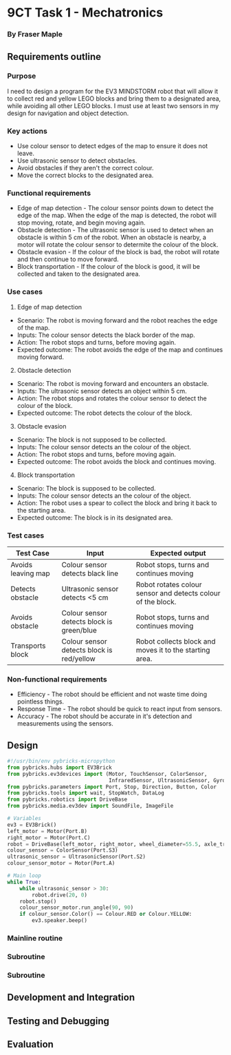 # 9CT Task 1 - Mechatronics
### By Fraser Maple

## Requirements outline

### Purpose

I need to design a program for the EV3 MINDSTORM robot that will allow it to collect red and yellow LEGO blocks and bring them to a designated area, while avoiding all other LEGO blocks. I must use at least two sensors in my design for navigation and object detection.

### Key actions

- Use colour sensor to detect edges of the map to ensure it does not leave.
- Use ultrasonic sensor to detect obstacles.
- Avoid obstacles if they aren't the correct colour.
- Move the correct blocks to the designated area.

### Functional requirements
- Edge of map detection - The colour sensor points down to detect the edge of the map. When the edge of the map is detected, the robot will stop moving, rotate, and begin moving again.
- Obstacle detection - The ultrasonic sensor is used to detect when an obstacle is within 5 cm of the robot. When an obstacle is nearby, a motor will rotate the colour sensor to determite the colour of the block.
- Obstacle evasion - If the colour of the block is bad, the robot will rotate and then continue to move forward.
- Block transportation - If the colour of the block is good, it will be collected and taken to the designated area.

### Use cases

1. Edge of map detection
- Scenario: The robot is moving forward and the robot reaches the edge of the map.
- Inputs: The colour sensor detects the black border of the map.
- Action: The robot stops and turns, before moving again.
- Expected outcome: The robot avoids the edge of the map and continues moving forward.

2. Obstacle detection
- Scenario: The robot is moving forward and encounters an obstacle.
- Inputs: The ultrasonic sensor detects an object within 5 cm.
- Action: The robot stops and rotates the colour sensor to detect the colour of the block.
- Expected outcome: The robot detects the colour of the block.

3. Obstacle evasion
- Scenario: The block is not supposed to be collected.
- Inputs: The colour sensor detects an the colour of the object.
- Action: The robot stops and turns, before moving again.
- Expected outcome: The robot avoids the block and continues moving.

4. Block transportation
- Scenario: The block is supposed to be collected.
- Inputs: The colour sensor detects an the colour of the object.
- Action: The robot uses a spear to collect the block and bring it back to the starting area.
- Expected outcome: The block is in its designated area.

### Test cases
|Test Case|Input|Expected output|
|-|-|-
|Avoids leaving map|Colour sensor detects black line|Robot stops, turns and continues moving|
|Detects obstacle|Ultrasonic sensor detects <5 cm|Robot rotates colour sensor and detects colour of the block.|
|Avoids obstacle|Colour sensor detects block is green/blue|Robot stops, turns and continues moving|
|Transports block|Colour sensor detects block is red/yellow|Robot collects block and moves it to the starting area.|

### Non-functional requirements

- Efficiency - The robot should be efficient and not waste time doing pointless things.
- Response Time - The robot should be quick to react input from sensors.
- Accuracy - The robot should be accurate in it's detection and measurements using the sensors.

## Design
```Python
#!/usr/bin/env pybricks-micropython
from pybricks.hubs import EV3Brick
from pybricks.ev3devices import (Motor, TouchSensor, ColorSensor,
                                 InfraredSensor, UltrasonicSensor, GyroSensor)
from pybricks.parameters import Port, Stop, Direction, Button, Color
from pybricks.tools import wait, StopWatch, DataLog
from pybricks.robotics import DriveBase
from pybricks.media.ev3dev import SoundFile, ImageFile 

# Variables
ev3 = EV3Brick()
left_motor = Motor(Port.B)
right_motor = Motor(Port.C)
robot = DriveBase(left_motor, right_motor, wheel_diameter=55.5, axle_track=104)
colour_sensor = ColorSensor(Port.S3)
ultrasonic_sensor = UltrasonicSensor(Port.S2)
colour_sensor_motor = Motor(Port.A)

# Main loop
while True:
    while ultrasonic_sensor > 30:
        robot.drive(20, 0)
    robot.stop()
    colour_sensor_motor.run_angle(90, 90)
    if colour_sensor.Color() == Colour.RED or Colour.YELLOW:
        ev3.speaker.beep()
```
### Mainline routine

### Subroutine

### Subroutine

## Development and Integration


## Testing and Debugging


## Evaluation